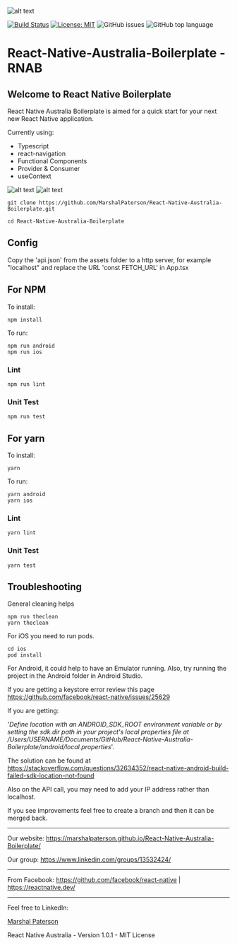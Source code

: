 ![alt text](https://github.com/MarshalPaterson/React-Native-Australia-Boilerplate/blob/master/src/assets/RNAreadme.png?raw=true)

[![Build Status](https://travis-ci.org/MarshalPaterson/React-Native-Australia-Boilerplate.svg?branch=master)](https://travis-ci.org/MarshalPaterson/React-Native-Australia-Boilerplate)
[![License: MIT](https://img.shields.io/badge/License-MIT-yellow.svg)](https://opensource.org/licenses/MIT)
![GitHub issues](https://img.shields.io/github/issues/MarshalPaterson/React-Native-Australia-Boilerplate)
![GitHub top language](https://img.shields.io/github/languages/top/MarshalPaterson/React-Native-Australia-Boilerplate)

# React-Native-Australia-Boilerplate - RNAB

## Welcome to React Native Boilerplate

React Native Australia Boilerplate is aimed for a quick start for your next new React Native application. 

Currently using:
* Typescript
* react-navigation 
* Functional Components
* Provider & Consumer
* useContext

![alt text](https://github.com/MarshalPaterson/React-Native-Australia-Boilerplate/blob/master/src/assets/RNABviewiOS.gif?raw=true) ![alt text](https://github.com/MarshalPaterson/React-Native-Australia-Boilerplate/blob/master/src/assets/RNABviewAndroid.gif?raw=true)

```
git clone https://github.com/MarshalPaterson/React-Native-Australia-Boilerplate.git
```
```
cd React-Native-Australia-Boilerplate
```

## Config
Copy the 'api.json' from the assets folder to a http server, for example "localhost" and replace the URL 'const FETCH_URL' in App.tsx

## For NPM
To install:
```
npm install
```
To run:
```
npm run android
npm run ios
```
### Lint
```
npm run lint
```
### Unit Test
```
npm run test
```

## For yarn
To install:
```
yarn
```
To run:
```
yarn android
yarn ios
```
### Lint
```
yarn lint
```
### Unit Test
```
yarn test
```

## Troubleshooting
General cleaning helps
```
npm run theclean
yarn theclean
```
For iOS you need to run pods.
```
cd ios
pod install
```
For Android, it could help to have an Emulator running. Also, try running the project in the Android folder in Android Studio.

If you are getting a keystore error review this page https://github.com/facebook/react-native/issues/25629

If you are getting: 

'*Define location with an ANDROID_SDK_ROOT environment variable or by setting the sdk.dir path in your project's local properties file at /Users/USERNAME/Documents/GitHub/React-Native-Australia-Boilerplate/android/local.properties*'.

The solution can be found at https://stackoverflow.com/questions/32634352/react-native-android-build-failed-sdk-location-not-found

Also on the API call, you may need to add your IP address rather than localhost.

If you see improvements feel free to create a branch and then it can be merged back.


---

Our website:
https://marshalpaterson.github.io/React-Native-Australia-Boilerplate/

Our group: https://www.linkedin.com/groups/13532424/

---

From Facebook: https://github.com/facebook/react-native | https://reactnative.dev/

---

Feel free to LinkedIn:

<div class="LI-profile-badge"  data-version="v1" data-size="medium" data-locale="en_US" data-type="horizontal" data-theme="dark" data-vanity="mpaterson"><a class="LI-simple-link" href='https://au.linkedin.com/in/mpaterson?trk=profile-badge'>Marshal Paterson</a></div>

React Native Australia - Version 1.0.1 - MIT License


